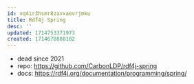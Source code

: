 ```yaml
---
id: vq4ir3hsmr8zavxaevrjmku
title: Rdf4j Spring
desc: ''
updated: 1714753371973
created: 1714678888102
---
```


- dead since 2021
- repo: https://github.com/CarbonLDP/rdf4j-spring
- docs: https://rdf4j.org/documentation/programming/spring/